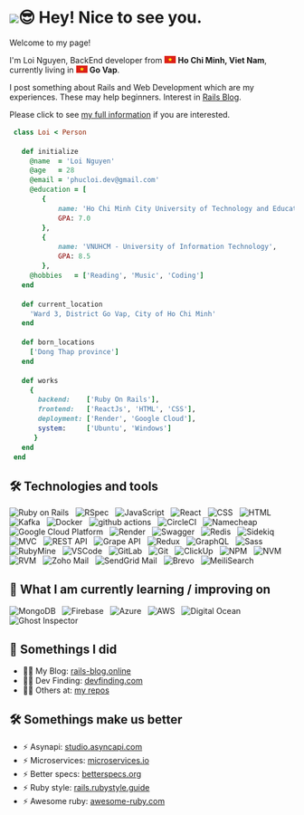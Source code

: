 <h1><img src="https://emojis.slackmojis.com/emojis/images/1531849430/4246/blob-sunglasses.gif?1531849430" width="30"/>😎 Hey! Nice to see you.</h1>

<p>Welcome to my page!</p>
<p>
  I'm Loi Nguyen, BackEnd developer from <img src="./images/vietnam" width="20"/> <b>Ho Chi Minh, Viet Nam</b>, currently living in <img src="./images/vietnam" width="20"/> <b>Go Vap</b>. 
</p>
<p>
I post something about Rails and Web Development which are my experiences. These may help beginners. Interest in <a href="https://rails-blog.online/" target="_blank">Rails Blog</a>.
</p>
<p>
Please click to see <a href= "" target="_blank">my full information</a> if you are interested. 
</p>

```ruby
 class Loi < Person

   def initialize
     @name  = 'Loi Nguyen'
     @age   = 28
     @email = 'phucloi.dev@gmail.com'
     @education = [
        {
            name: 'Ho Chi Minh City University of Technology and Education',
            GPA: 7.0
        },
        {
            name: 'VNUHCM - University of Information Technology',
            GPA: 8.5
        },
     @hobbies   = ['Reading', 'Music', 'Coding']
   end

   def current_location
     'Ward 3, District Go Vap, City of Ho Chi Minh'
   end

   def born_locations
     ['Dong Thap province']
   end

   def works
     {
       backend:    ['Ruby On Rails'],
       frontend:   ['ReactJs', 'HTML', 'CSS'],
       deployment: ['Render', 'Google Cloud'],
       system:     ['Ubuntu', 'Windows']
      }
   end
 end
```

## 🛠 Technologies and tools

<a name="learning-now"></a>
<p>
  <img alt="Ruby on Rails" src="https://img.shields.io/badge/-Ruby_on_Rails-CC0000?style=flat-square&logo=ruby-on-rails&logoColor=white" />
  &nbsp;
  <img alt="RSpec" src="https://img.shields.io/badge/-RSpec-DC343B?style=flat-square&logo=ruby&logoColor=white" />
  &nbsp;
  <img alt="JavaScript" src="https://img.shields.io/badge/-JavaScript-F7DF1E?style=flat-square&logo=javascript&logoColor=black" />
  &nbsp;
  <img alt="React" src="https://img.shields.io/badge/-React-45b8d8?style=flat-square&logo=react&logoColor=white" />
  &nbsp;
  <img alt="CSS" src="https://img.shields.io/badge/-CSS-1572B6?style=flat-square&logo=css3&logoColor=white" />
  &nbsp;
  <img alt="HTML" src="https://img.shields.io/badge/-HTML-E34F26?style=flat-square&logo=html5&logoColor=white" />
  &nbsp;
  <img alt="Kafka" src="https://img.shields.io/badge/-Kafka-231F20?style=flat-square&logo=apache-kafka&logoColor=white" />  
  &nbsp;
  <img alt="Docker" src="https://img.shields.io/badge/-Docker-46a2f1?style=flat-square&logo=docker&logoColor=white" />
  &nbsp;
  <img alt="github actions" src="https://img.shields.io/badge/-Github_Actions-2088FF?style=flat-square&logo=github-actions&logoColor=white" />
  &nbsp;
  <img alt="CircleCI" src="https://img.shields.io/badge/-CircleCI-343434?style=flat-square&logo=circleci&logoColor=white" />
  &nbsp;
  <img alt="Namecheap" src="https://img.shields.io/badge/-Namecheap-DE0C92?style=flat-square&logo=namecheap&logoColor=white" />
  &nbsp;
  <img alt="Google Cloud Platform" src="https://img.shields.io/badge/-Google_Cloud_Platform-1a73e8?style=flat-square&logo=google-cloud&logoColor=white" />
  &nbsp;
  <img alt="Render" src="https://img.shields.io/badge/-Render-007BFF?style=flat-square&logo=render&logoColor=white" />
  &nbsp;
  <img alt="Swagger" src="https://img.shields.io/badge/-Swagger-85EA2D?style=flat-square&logo=swagger&logoColor=black" />
  &nbsp;
  <img alt="Redis" src="https://img.shields.io/badge/-Redis-DC382D?style=flat-square&logo=redis&logoColor=white" />
  &nbsp;
  <img alt="Sidekiq" src="https://img.shields.io/badge/-Sidekiq-51B749?style=flat-square&logo=sidekiq&logoColor=white" />
  &nbsp;
  <img alt="MVC" src="https://img.shields.io/badge/-MVC-0095D5?style=flat-square&logo=microsoft&logoColor=white" />
  &nbsp;
  <img alt="REST API" src="https://img.shields.io/badge/-REST_API-009688?style=flat-square&logo=rest&logoColor=white" />
  &nbsp;
  <img alt="Grape API" src="https://img.shields.io/badge/-Grape_API-6A0572?style=flat-square&logo=grape&logoColor=white" />
  &nbsp;
  <img alt="Redux" src="https://img.shields.io/badge/-Redux-764ABC?style=flat-square&logo=redux&logoColor=white" />
  &nbsp;
  <img alt="GraphQL" src="https://img.shields.io/badge/-GraphQL-E10098?style=flat-square&logo=graphql&logoColor=white" />
  &nbsp;
  <img alt="Sass" src="https://img.shields.io/badge/-Sass-CC6699?style=flat-square&logo=sass&logoColor=white" />
  &nbsp;
  <img alt="RubyMine" src="https://img.shields.io/badge/-RubyMine-735185?style=flat-square&logo=rubymine&logoColor=white" />
  &nbsp;
  <img alt="VSCode" src="https://img.shields.io/badge/-VSCode-007ACC?style=flat-square&logo=visual-studio-code&logoColor=white" />
  &nbsp;
  <img alt="GitLab" src="https://img.shields.io/badge/-GitLab-FCA121?style=flat-square&logo=gitlab&logoColor=white" />
  &nbsp;
  <img alt="Git" src="https://img.shields.io/badge/-Git-F05032?style=flat-square&logo=git&logoColor=white" />
  &nbsp;
  <img alt="ClickUp" src="https://img.shields.io/badge/-ClickUp-7B68EE?style=flat-square&logo=clickup&logoColor=white" />
  &nbsp;
  <img alt="NPM" src="https://img.shields.io/badge/-NPM-CB3837?style=flat-square&logo=npm&logoColor=white" />
  &nbsp;
  <img alt="NVM" src="https://img.shields.io/badge/-NVM-8CC84B?style=flat-square&logo=nvm&logoColor=white" />
  &nbsp;
  <img alt="RVM" src="https://img.shields.io/badge/-RVM-CC0000?style=flat-square&logo=ruby&logoColor=white" /> 
  &nbsp;
  <img alt="Zoho Mail" src="https://img.shields.io/badge/-Zoho_Mail-EA4335?style=flat-square&logo=zoho&logoColor=white" />
  &nbsp;
  <img alt="SendGrid Mail" src="https://img.shields.io/badge/-SendGrid_Mail-3B5998?style=flat-square&logo=sendgrid&logoColor=white" />
  &nbsp;
  <img alt="Brevo" src="https://img.shields.io/badge/-Brevo-3333FF?style=flat-square&logo=brevo&logoColor=white" />
  &nbsp;
  <img alt="MeiliSearch" src="https://img.shields.io/badge/-MeiliSearch-6B46C1?style=flat-square&logo=meilisearch&logoColor=white" />
</p>

## 📖 What I am currently learning / improving on

<a name="learning-next"></a>
<p>
  <img alt="MongoDB" src="https://img.shields.io/badge/-MongoDB-47A248?style=flat-square&logo=mongodb&logoColor=white" />
  &nbsp;
  <img alt="Firebase" src="https://img.shields.io/badge/-Firebase-FFCA28?style=flat-square&logo=firebase&logoColor=black" />
  &nbsp;
  <img alt="Azure" src="https://img.shields.io/badge/-Azure-0089D6?style=flat-square&logo=microsoft-azure&logoColor=white" />
  &nbsp;
  <img alt="AWS" src="https://img.shields.io/badge/-AWS-232F3E?style=flat-square&logo=amazon-aws&logoColor=white" />
  &nbsp;
  <img alt="Digital Ocean" src="https://img.shields.io/badge/-Digital_Ocean-0080FF?style=flat-square&logo=digitalocean&logoColor=white" />
  &nbsp;
  <img alt="Ghost Inspector" src="https://img.shields.io/badge/-Ghost_Inspector-16214D?style=flat-square&logo=ghostinspector&logoColor=white" />
  &nbsp;
</p>
<!-- <div style="display: flex; align-items: center;">
</div> -->

## 📕 Somethings I did

- 👨‍💻 My Blog: [rails-blog.online](https://rails-blog.online/) 
- 👨‍💻 Dev Finding: [devfinding.com](https://devfinding.com/)
- 👨‍💻 Others at: [my repos](https://github.com/rubyhcm?tab=repositories)

## 🛠 Somethings make us better

- ⚡ Asynapi: [studio.asyncapi.com](https://studio.asyncapi.com/)
- ⚡ Microservices: [microservices.io](https://microservices.io/)
- ⚡ Better specs: [betterspecs.org](https://www.betterspecs.org/)
- ⚡ Ruby style: [rails.rubystyle.guide](https://rails.rubystyle.guide/)
- ⚡ Awesome ruby: [awesome-ruby.com](https://awesome-ruby.com/)
